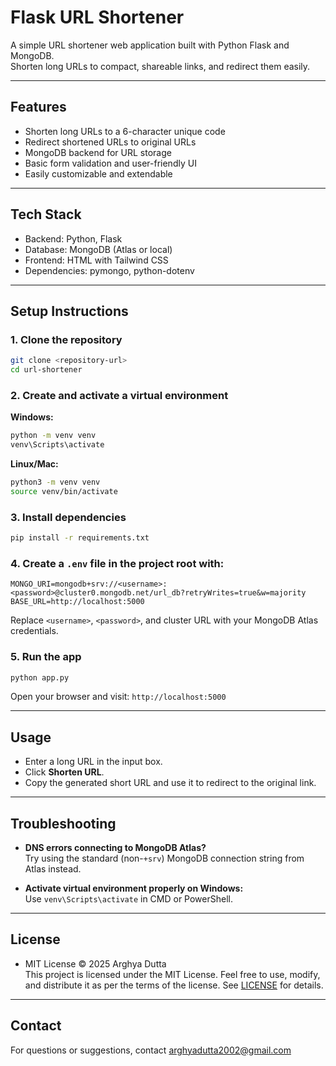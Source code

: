 # Flask URL Shortener

A simple URL shortener web application built with Python Flask and MongoDB.  
Shorten long URLs to compact, shareable links, and redirect them easily.

---

## Features

- Shorten long URLs to a 6-character unique code
- Redirect shortened URLs to original URLs
- MongoDB backend for URL storage
- Basic form validation and user-friendly UI
- Easily customizable and extendable

---

## Tech Stack

- Backend: Python, Flask
- Database: MongoDB (Atlas or local)
- Frontend: HTML with Tailwind CSS
- Dependencies: pymongo, python-dotenv

---

## Setup Instructions

### 1. Clone the repository

```bash
git clone <repository-url>
cd url-shortener
```

### 2. Create and activate a virtual environment

**Windows:**

```bash
python -m venv venv
venv\Scripts\activate
```

**Linux/Mac:**

```bash
python3 -m venv venv
source venv/bin/activate
```

### 3. Install dependencies

```bash
pip install -r requirements.txt
```

### 4. Create a `.env` file in the project root with:

```env
MONGO_URI=mongodb+srv://<username>:<password>@cluster0.mongodb.net/url_db?retryWrites=true&w=majority
BASE_URL=http://localhost:5000
```

Replace `<username>`, `<password>`, and cluster URL with your MongoDB Atlas credentials.

### 5. Run the app

```bash
python app.py
```

Open your browser and visit: `http://localhost:5000`

---

## Usage

- Enter a long URL in the input box.
- Click **Shorten URL**.
- Copy the generated short URL and use it to redirect to the original link.

---

## Troubleshooting

- **DNS errors connecting to MongoDB Atlas?**  
Try using the standard (non-`+srv`) MongoDB connection string from Atlas instead.

- **Activate virtual environment properly on Windows:**  
Use `venv\Scripts\activate` in CMD or PowerShell.

---

## License

- MIT License © 2025 Arghya Dutta <br>
This project is licensed under the MIT License. Feel free to use, modify, and distribute it as per the terms of the license. See [LICENSE](LICENSE) for details.

---

## Contact

For questions or suggestions, contact [arghyadutta2002@gmail.com](mailto:arghyadutta2002@gmail.com)
